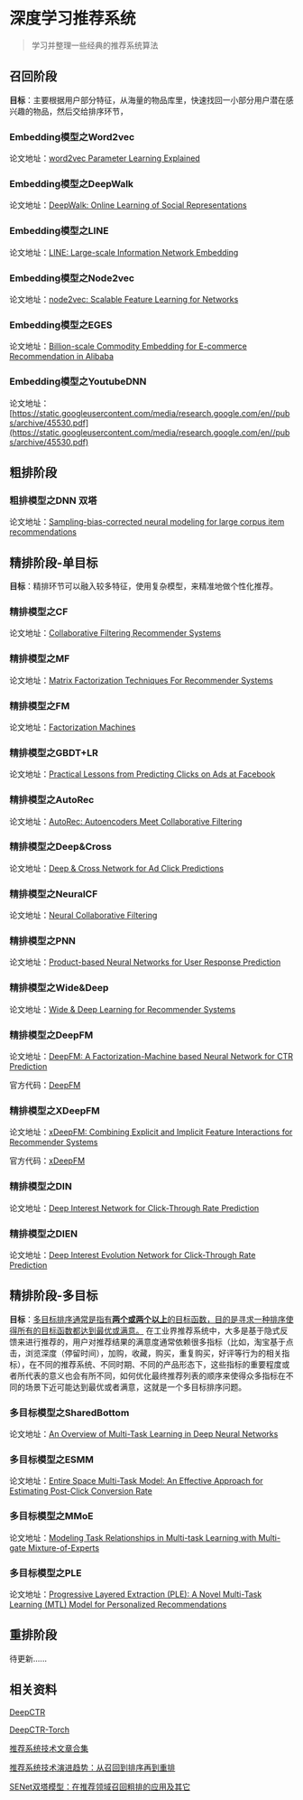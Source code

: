 # 深度学习推荐系统

> 学习并整理一些经典的推荐系统算法
## 召回阶段

**目标**：主要根据用户部分特征，从海量的物品库里，快速找回一小部分用户潜在感兴趣的物品，然后交给排序环节，

### Embedding模型之Word2vec

论文地址：[word2vec Parameter Learning Explained](https://arxiv.org/abs/1411.2738)

### Embedding模型之DeepWalk
论文地址：[DeepWalk: Online Learning of Social Representations](https://arxiv.org/abs/1403.6652)

### Embedding模型之LINE

论文地址：[LINE: Large-scale Information Network Embedding](https://arxiv.org/abs/1503.03578)

### Embedding模型之Node2vec

论文地址：[node2vec: Scalable Feature Learning for Networks](https://sci-hub.ren/https://dl.acm.org/doi/abs/10.1145/2939672.2939754)

### Embedding模型之EGES

论文地址：[Billion-scale Commodity Embedding for E-commerce Recommendation in Alibaba](https://dl.acm.org/doi/abs/10.1145/3219819.3219869)

### Embedding模型之YoutubeDNN

论文地址：[https://static.googleusercontent.com/media/research.google.com/en//pubs/archive/45530.pdf](https://static.googleusercontent.com/media/research.google.com/en//pubs/archive/45530.pdf)

## 粗排阶段

### 粗排模型之DNN 双塔

论文地址：[Sampling-bias-corrected neural modeling for large corpus item recommendations](https://dl.acm.org/doi/10.1145/3298689.3346996)

## 精排阶段-单目标

**目标**：精排环节可以融入较多特征，使用复杂模型，来精准地做个性化推荐。

### 精排模型之CF

论文地址：[Collaborative Filtering Recommender Systems](https://sci-hub.ren/https://link.springer.com/chapter/10.1007/978-3-540-72079-9_9)

### 精排模型之MF

论文地址：[Matrix Factorization Techniques For Recommender Systems](https://sci-hub.ren/https://ieeexplore.ieee.org/abstract/document/5197422/)

### 精排模型之FM

论文地址：[Factorization Machines](https://ieeexplore.ieee.org/document/5694074)

### 精排模型之GBDT+LR

论文地址：[Practical Lessons from Predicting Clicks on Ads at Facebook](https://dl.acm.org/doi/abs/10.1145/2648584.2648589)

### 精排模型之AutoRec

论文地址：[AutoRec: Autoencoders Meet Collaborative Filtering](https://dl.acm.org/doi/abs/10.1145/2740908.2742726)

### 精排模型之Deep&Cross

论文地址：[Deep & Cross Network for Ad Click Predictions](https://arxiv.org/abs/1708.05123)

### 精排模型之NeuralCF

论文地址：[Neural Collaborative Filtering](https://arxiv.org/abs/1708.05031)

### 精排模型之PNN

论文地址：[Product-based Neural Networks for User Response Prediction](https://arxiv.org/abs/1611.00144)

### 精排模型之Wide&Deep

论文地址：[Wide & Deep Learning for Recommender Systems](https://arxiv.org/abs/1606.07792)

### 精排模型之DeepFM

论文地址：[DeepFM: A Factorization-Machine based Neural Network for CTR Prediction](https://arxiv.org/abs/1703.04247)

官方代码：[DeepFM](https://github.com/xue-pai/FuxiCTR)

### 精排模型之XDeepFM

论文地址：[xDeepFM: Combining Explicit and Implicit Feature Interactions for Recommender Systems](https://arxiv.org/abs/1803.05170)

官方代码：[xDeepFM](https://github.com/Leavingseason/xDeepFM)

### 精排模型之DIN

论文地址：[Deep Interest Network for Click-Through Rate Prediction](https://arxiv.org/abs/1706.06978)

### 精排模型之DIEN

论文地址：[Deep Interest Evolution Network for Click-Through Rate Prediction](https://arxiv.org/abs/1809.03672)

## 精排阶段-多目标

**目标**：<u>多目标排序通常是指有**两个或两个以上**的目标函数，目的是寻求一种排序使得所有的目标函数都达到最优或满意。</u> 在工业界推荐系统中，大多是基于隐式反馈来进行推荐的，用户对推荐结果的满意度通常依赖很多指标（比如，淘宝基于点击，浏览深度（停留时间），加购，收藏，购买，重复购买，好评等行为的相关指标），在不同的推荐系统、不同时期、不同的产品形态下，这些指标的重要程度或者所代表的意义也会有所不同，如何优化最终推荐列表的顺序来使得众多指标在不同的场景下近可能达到最优或者满意，这就是一个多目标排序问题。

### 多目标模型之SharedBottom

论文地址：[An Overview of Multi-Task Learning in Deep Neural Networks](https://arxiv.org/abs/1706.05098)

### 多目标模型之ESMM

论文地址：[Entire Space Multi-Task Model: An Effective Approach for
Estimating Post-Click Conversion Rate](https://sci-hub.ren/https://dl.acm.org/doi/abs/10.1145/3209978.3210104)

### 多目标模型之MMoE

论文地址：[Modeling Task Relationships in Multi-task Learning with Multi-gate Mixture-of-Experts](https://dl.acm.org/doi/abs/10.1145/3219819.3220007)

### 多目标模型之PLE

论文地址：[Progressive Layered Extraction (PLE): A Novel Multi-Task Learning (MTL) Model for Personalized Recommendations](https://dl.acm.org/doi/abs/10.1145/3383313.3412236)

## 重排阶段

待更新......

## 相关资料
[DeepCTR](https://github.com/shenweichen/DeepCTR/tree/master/deepctr/models/multitask)

[DeepCTR-Torch](https://github.com/shenweichen/DeepCTR-Torch)

[推荐系统技术文章合集](https://github.com/cbamls/AI_Tutorial)

[推荐系统技术演进趋势：从召回到排序再到重排](https://lumingdong.cn/technology-evolution-trend-of-recommendation-system.html)

[SENet双塔模型：在推荐领域召回粗排的应用及其它](https://mp.weixin.qq.com/s?__biz=Mzg4MzU1NjQ2Mw==&mid=2247499947&idx=1&sn=4bc119010b42a525b6ee3f4ea7cae0d3&chksm=cf4729abf830a0bd49635d552a5cb79e1419ac8edfc43f9d75113701c2426a91341eec2e4d75&scene=21#wechat_redirect)


